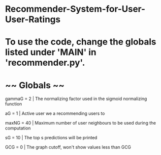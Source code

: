 # Recommender-System-for-User-User-Ratings

# To use the code, change the globals listed under 'MAIN' in 'recommender.py'. 

# ~~ Globals ~~
gammaG = 2     | The normalizing factor used in the sigmoid normalizing function

aG = 1         | Active user we a recommending users to

maxNG = 40     | Maximum number of user neighbours to be used during the computation

sG = 10        | The top s predictions will be printed

GCG = 0        | The graph cutoff, won't show values less than GCG

